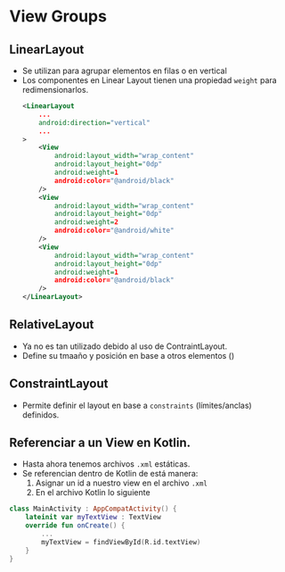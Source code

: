 # View Groups

## LinearLayout
- Se utilizan para agrupar elementos en filas o en vertical
- Los componentes en Linear Layout tienen una propiedad `weight` para redimensionarlos.
    ```xml
    <LinearLayout
        ...
        android:direction="vertical"
        ...
    >
        <View  
            android:layout_width="wrap_content"
            android:layout_height="0dp"
            android:weight=1
            android:color="@android/black"
        />
        <View  
            android:layout_width="wrap_content"
            android:layout_height="0dp"
            android:weight=2
            android:color="@android/white"
        />
        <View  
            android:layout_width="wrap_content"
            android:layout_height="0dp"
            android:weight=1
            android:color="@android/black"
        />
    </LinearLayout>
    ```

## RelativeLayout
- Ya no es tan utilizado debido al uso de ContraintLayout. 
- Define su tmaaño y posición en base a otros elementos () 

## ConstraintLayout
- Permite definir el layout en base a `constraints` (límites/anclas) definidos.

## Referenciar a un View en Kotlin. 
- Hasta ahora tenemos archivos `.xml` estáticas. 
- Se referencian dentro de Kotlin de está manera:
    1. Asignar un id a nuestro view en el archivo `.xml`
    2. En el archivo Kotlin lo siguiente
```Kotlin
class MainActivity : AppCompatActivity() {
    lateinit var myTextView : TextView
    override fun onCreate() {
        ...
        myTextView = findViewById(R.id.textView) 
    }
}
```